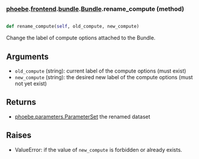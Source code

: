 ### [phoebe](phoebe.md).[frontend](phoebe.frontend.md).[bundle](phoebe.frontend.bundle.md).[Bundle](phoebe.frontend.bundle.Bundle.md).rename_compute (method)


```py

def rename_compute(self, old_compute, new_compute)

```



Change the label of compute options attached to the Bundle.

Arguments
----------
* `old_compute` (string): current label of the compute options (must exist)
* `new_compute` (string): the desired new label of the compute options
    (must not yet exist)

Returns
--------
* [phoebe.parameters.ParameterSet](phoebe.parameters.ParameterSet.md) the renamed dataset

Raises
--------
* ValueError: if the value of `new_compute` is forbidden or already exists.

